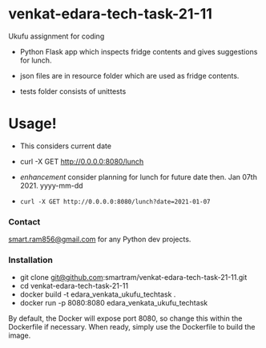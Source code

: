 # venkat-edara-tech-task-21-11
Ukufu assignment for coding

  - Python Flask app which inspects fridge contents and gives suggestions for lunch. 

  - json files are in resource folder which are used as fridge contents.

  - tests folder consists of unittests 

# Usage!
    
  - This considers current date
  -   curl -X GET http://0.0.0.0:8080/lunch
    

  -  *enhancement* 
      consider planning for lunch for future date then. Jan 07th 2021. yyyy-mm-dd
  -     curl -X GET http://0.0.0.0:8080/lunch?date=2021-01-07

### Contact
smart.ram856@gmail.com for any Python dev projects.

### Installation
 - git clone git@github.com:smartram/venkat-edara-tech-task-21-11.git
 - cd venkat-edara-tech-task-21-11
 - docker build -t edara_venkata_ukufu_techtask .
 - docker run -p 8080:8080 edara_venkata_ukufu_techtask

By default, the Docker will expose port 8080, so change this within the Dockerfile if necessary. When ready, simply use the Dockerfile to build the image.
